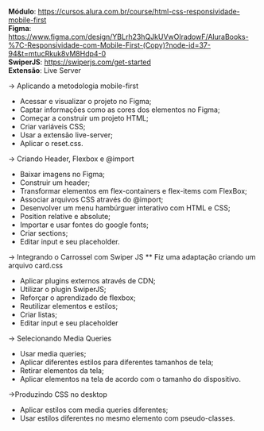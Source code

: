 <b>Módulo</b>: https://cursos.alura.com.br/course/html-css-responsividade-mobile-first <br>
<b>Figma</b>: https://www.figma.com/design/YBLrh23hQJkUVwOlradowF/AluraBooks-%7C-Responsividade-com-Mobile-First-(Copy)?node-id=37-94&t=mtucRkuk8vM8Hdp4-0<br>
<b>SwiperJS</b>: https://swiperjs.com/get-started <br>
<b>Extensão</b>: Live Server

-> Aplicando a metodologia mobile-first

* Acessar e visualizar o projeto no Figma;
* Captar informações como as cores dos elementos no Figma;
* Começar a construir um projeto HTML;
* Criar variáveis CSS;
* Usar a extensão live-server;
* Aplicar o reset.css.

-> Criando Header, Flexbox e @import

* Baixar imagens no Figma;
* Construir um header;
* Transformar elementos em flex-containers e flex-items com FlexBox;
* Associar arquivos CSS através do @import;
* Desenvolver um menu hambúrguer interativo com HTML e CSS;
* Position relative e absolute;
* Importar e usar fontes do google fonts;
* Criar sections;
* Editar input e seu placeholder.

-> Integrando o Carrossel com Swiper JS
** Fiz uma adaptação criando um arquivo card.css
* Aplicar plugins externos através de CDN;
* Utilizar o plugin SwiperJS;
* Reforçar o aprendizado de flexbox;
* Reutilizar elementos e estilos;
* Criar listas;
* Editar input e seu placeholder

-> Selecionando Media Queries
* Usar media queries;
* Aplicar diferentes estilos para diferentes tamanhos de tela;
* Retirar elementos da tela;
* Aplicar elementos na tela de acordo com o tamanho do dispositivo.

->Produzindo CSS no desktop
* Aplicar estilos com media queries diferentes;
* Usar estilos diferentes no mesmo elemento com pseudo-classes.